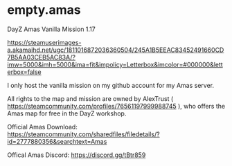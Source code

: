 # empty.amas
DayZ Amas Vanilla Mission 1.17

https://steamuserimages-a.akamaihd.net/ugc/1811016872036360504/245A1B5EEAC83452491660CD7B5AA03CEB5AC83A/?imw=5000&imh=5000&ima=fit&impolicy=Letterbox&imcolor=#000000&letterbox=false

I only host the vanilla mission on my github account for my Amas server.

All rights to the map and mission are owned by AlexTrust ( https://steamcommunity.com/profiles/76561197999988745 ), who offers the Amas map for free in the DayZ workshop.

Official Amas Download: https://steamcommunity.com/sharedfiles/filedetails/?id=2777880356&searchtext=Amas

Offical Amas Discord: https://discord.gg/tBtr859


